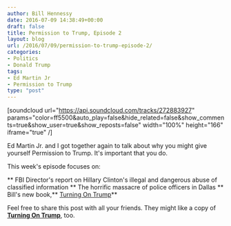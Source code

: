 ```yaml
---
author: Bill Hennessy
date: 2016-07-09 14:38:49+00:00
draft: false
title: Permission to Trump, Episode 2
layout: blog
url: /2016/07/09/permission-to-trump-episode-2/
categories:
- Politics
- Donald Trump
tags:
- Ed Martin Jr
- Permission to Trump
type: "post"
---
```


[soundcloud url="https://api.soundcloud.com/tracks/272883927" params="color=ff5500&auto_play=false&hide_related=false&show_comments=true&show_user=true&show_reposts=false" width="100%" height="166" iframe="true" /]

Ed Martin Jr. and I got together again to talk about why you might give yourself Permission to Trump. It's important that you do.

This week's episode focuses on:




** FBI Director's report on Hillary Clinton's illegal and dangerous abuse of classified information
** The horrific massacre of police officers in Dallas
** Bill's new book,** [Turning On Trump](https://amzn.to/29qDOYw)**


Feel free to share this post with all your friends. They might like a copy of [**Turning On Trump**](https://amzn.to/29qDOYw), too.
